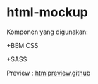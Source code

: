 # html-mockup
Komponen yang digunakan:

+BEM CSS

+SASS

Preview : 
[htmlpreview.github](https://htmlpreview.github.io/?https://github.com/ArcShift/html-mockup/master/index.html)
